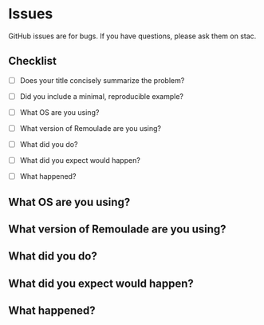 # Issues

GitHub issues are for bugs.  If you have questions, please ask them on stac.

## Checklist

* [ ] Does your title concisely summarize the problem?
* [ ] Did you include a minimal, reproducible example?
* [ ] What OS are you using?
* [ ] What version of Remoulade are you using?
* [ ] What did you do?
* [ ] What did you expect would happen?
* [ ] What happened?


## What OS are you using?

<!-- for example: Ubuntu 16.04 or macOS 10.13.3 -->


## What version of Remoulade are you using?

<!-- run this command to find out: python -c 'import remoulade; print(remoulade.__version__)' -->


## What did you do?

<!-- be descriptive, but succint -->


## What did you expect would happen?

<!-- be descriptive, but succint -->


## What happened?

<!-- be descriptive, but succint -->
